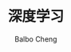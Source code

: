 ---
layout: post
title: 深度学习
subtitle: 
author: Balbo Cheng
categories: python
banner:
  image: https://bkimg.cdn.bcebos.com/pic/6c224f4a20a44623bdbfedcf9222720e0cf3d722?x-bce-process=image/watermark,image_d2F0ZXIvYmFpa2U4MA==,g_7,xp_5,yp_5/format,f_auto
tags: [pytorch]
---